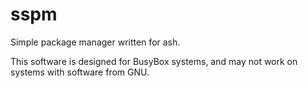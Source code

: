 # sspm
Simple package manager written for ash.

This software is designed for BusyBox systems, and may not work on systems with software from GNU.